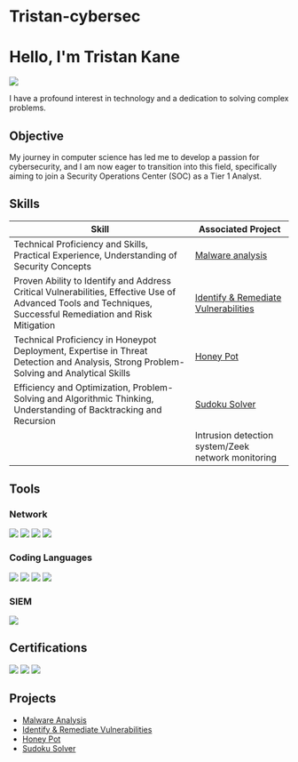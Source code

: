 # Tristan-cybersec
# Hello, I'm Tristan Kane
<a href="www.linkedin.com/in/tristan-kane-a064b4179"><img src="https://img.shields.io/badge/-LinkedIn-0072b1?&style=for-the-badge&logo=linkedin&logoColor=white" /></a>


I have a profound interest in technology and a dedication to solving complex problems.

## Objective

My journey in computer science has led me to develop a passion for cybersecurity, and I am now eager to transition into this field, specifically aiming to join a Security Operations Center (SOC) as a Tier 1 Analyst.

## Skills

| Skill                                         | Associated Project         |
|-----------------------------------------------|----------------------------|
|  Technical Proficiency and Skills, Practical Experience, Understanding of Security Concepts         | <a href="https://github.com/Tristan-cybersec/Malware-Analysis">Malware analysis</a>|
|   Proven Ability to Identify and Address Critical Vulnerabilities, Effective Use of Advanced Tools and Techniques, Successful Remediation and Risk Mitigation  |<a href="https://github.com/Tristan-cybersec/-identify-remediate-vulnerabilities/blob/main/README.md">Identify & Remediate Vulnerabilities</a>|
| Technical Proficiency in Honeypot Deployment, Expertise in Threat Detection and Analysis,  Strong Problem-Solving and Analytical Skills          |<a href="https://github.com/Tristan-cybersec/HoneyPot">Honey Pot</a>|
|Efficiency and Optimization, Problem-Solving and Algorithmic Thinking, Understanding of Backtracking and Recursion          | <a href="https://github.com/Tristan-cybersec/Suduko-solver/blob/main/README.md">Sudoku Solver</a>|
|           |Intrusion detection system/Zeek network monitoring |


## Tools


### Network
<div>
    <img src="https://img.shields.io/badge/-Wireshark-1679A7?&style=for-the-badge&logo=Wireshark&logoColor=white" />
   <img src="https://img.shields.io/badge/-WiFi%20Analyzer-FF0000?style=for-the-badge&logo=wifi&logoColor=white" />

<img src="https://img.shields.io/badge/-Ping%20%26%20Traceroute-28A745?style=for-the-badge&logo=network&logoColor=white" />
<img src="https://img.shields.io/badge/-Nmap-ADD8E6?style=for-the-badge&logo=nmap&logoColor=white" />



</div>
<div> 

</div>


### Coding Languages




<div>
<img src="https://img.shields.io/badge/-Python-F7DF1E?style=for-the-badge&logo=Python&logoColor=black" />
<img src="https://img.shields.io/badge/-HTML-E34F26?style=for-the-badge&logo=HTML5&logoColor=white" />
<img src="https://img.shields.io/badge/-CSS-1572B6?style=for-the-badge&logo=CSS3&logoColor=white" />
<img src="https://img.shields.io/badge/-Java-FF5722?style=for-the-badge&logo=Java&logoColor=white" />


    
</div>


### SIEM
<div>
    <img src="https://img.shields.io/badge/-Splunk-000000?&style=for-the-badge&logo=Splunk&logoColor=white" />
    
</div>

## Certifications

<div>
<img src="https://img.shields.io/badge/-Security%2B-FF0000?&style=for-the-badge&logo=CompTIA&logoColor=white" />
<img src="https://img.shields.io/badge/-Coursera-0000FF?&style=for-the-badge&logo=Coursera&logoColor=white" />
<img src="https://img.shields.io/badge/-Google_Cybersecurity_Professional_Certificate-4285F4?&style=for-the-badge&logo=Google&logoColor=white" />


</div>

## Projects
- <a href="https://github.com/Tristan-cybersec/Malware-Analysis">Malware Analysis</a>
- <a href="https://github.com/Tristan-cybersec/-identify-remediate-vulnerabilities/blob/main/README.md">Identify & Remediate Vulnerabilities</a>
- <a href="https://github.com/Tristan-cybersec/HoneyPot">Honey Pot</a>
-  <a href="https://github.com/Tristan-cybersec/Suduko-solver/blob/main/README.md">Sudoku Solver</a>
